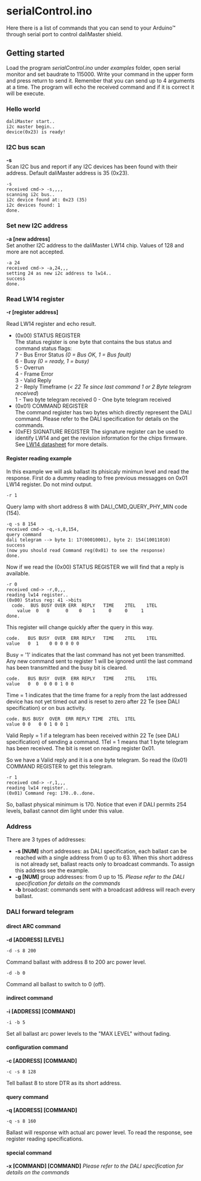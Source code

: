 # serialControl.ino

Here there is a list of commands that you can send to your Arduino™ through serial port to control daliMaster shield.

## Getting started

Load the program *serialControl.ino* under *examples* folder, open serial monitor and set baudrate to 115000. Write your command in the upper form and press return to send it. Remember that you can send up to 4 arguments at a time. The program will echo the received command and if it is correct it will be execute.
### Hello world
```
daliMaster start..
i2c master begin..
device(0x23) is ready!
```
### I2C bus scan

**-s**  
Scan I2C bus and report if any I2C devices has been found with their address. Default daliMaster address is 35 (0x23).
```
-s
received cmd-> -s,,,,
scanning i2c bus..
i2c device found at: 0x23 (35)
i2c devices found: 1
done.
```
### Set new I2C address
**-a [new address]**  
Set another I2C address to the daliMaster LW14 chip. Values of 128 and more are not accepted.
```
-a 24
received cmd-> -a,24,,,
setting 24 as new i2c address to lw14..
success
done.
```
### Read LW14 register
**-r [register address]**

Read LW14 register and echo result.
* (0x00) STATUS REGISTER  
The status register is one byte that contains the bus status and command status flags:  
7 - Bus Error Status *(0 = Bus OK, 1 = Bus fault)*  
6 - Busy *(0 = ready, 1 = busy)*  
5 - Overrun  
4 - Frame Error  
3 - Valid Reply  
2 - Reply Timeframe (*< 22 Te since last command 1 or 2 Byte telegram received*)  
1 - Two byte telegram received
0 - One byte telegram received
* (0x01) COMMAND REGISTER  
The command register has two bytes which directly represent the DALI command. Please refer to the DALI specification for details on the commands.
* (0xFE) SIGNATURE REGISTER
The signature register can be used to identify LW14 and get the revision information for the chips firmware.
See [LW14 datasheet](http://shop.codemercs.com/media/files_public/okutobbwyxn/LW14_Datasheet.pdf) for more details.

#### Register reading example
In this example we will ask ballast its phisicaly minimun level and read the response.
First do a dummy reading to free previous messagges on 0x01 LW14 register. Do not mind output.
```
-r 1
```
Query lamp with short address 8 with DALI_CMD_QUERY_PHY_MIN code (154).
```
-q -s 8 154
received cmd-> -q,-s,8,154,
query command
dali telegram --> byte 1: 17(00010001), byte 2: 154(10011010)
success
(now you should read Command reg(0x01) to see the response)
done.
```
Now if we read the (0x00) STATUS REGISTER we will find that a reply is available.
```
-r 0
received cmd-> -r,0,,,
reading lw14 register..
(0x00) Status reg: 41 ->bits
  code.  BUS BUSY OVER ERR	REPLY	TIME	2TEL	1TEL
	value  0   0	  0    0    1     0     0     1
done.
```
This register will change quickly after the query in this way.
```
code.	BUS BUSY  OVER	ERR	REPLY	TIME	2TEL	1TEL
value	0  1	0 0 0 0 0 0
```
Busy = '1' indicates that the last command has not yet been transmitted. Any new command sent to register 1 will be ignored until the last command has been transmitted and the busy bit is cleared.
```
code.	BUS BUSY  OVER	ERR	REPLY	TIME	2TEL	1TEL
value	0  0  0 0 0 1 0 0
```
Time = 1 indicates that the time frame for a reply from the last addressed device has not yet timed out and is reset to zero after 22 Te (see DALI specification) or on bus activity.
```
code. BUS BUSY  OVER  ERR REPLY TIME  2TEL  1TEL
value 0 0	0 0 1 0 0 1
```
Valid Reply = 1 if a telegram has been received within 22 Te (see DALI specification) of sending a command. 1Tel = 1 means that 1 byte telegram has been received. The bit is reset on reading register 0x01.


So we have a Valid reply and it is a one byte telegram. So read the (0x01) COMMAND REGISTER to get this telegram.  
```
-r 1
received cmd-> -r,1,,,
reading lw14 register..
(0x01) Command reg: 170..0..done.
```
So, ballast physical minimum is 170. Notice that even if DALI permits 254 levels, ballast cannot dim light under this value.

### Address
There are 3 types of addresses:
* **-s [NUM]** short addresses: as DALI specification, each ballast can be reached with a single address from 0 up to 63. When this short address is not already set, ballast reacts only to broadcast commands. To assign this address see the example.
* **-g [NUM]** group addresses: from 0 up to 15. *Please refer to the DALI specification for details on the commands*
* **-b** broadcast: commands sent with a broadcast address will reach every ballast.

### DALI forward telegram
#### direct ARC command
**-d [ADDRESS] [LEVEL]**
```
-d -s 8 200
```
Command ballast with address 8 to 200 arc power level.
```
-d -b 0
```
Command all ballast to switch to 0 (off).
#### indirect command
**-i [ADDRESS] [COMMAND]**
```
-i -b 5
```
Set all ballast arc power levels to the "MAX LEVEL" without fading.
#### configuration command
**-c [ADDRESS] [COMMAND]**
```
-c -s 8 128
```
Tell ballast 8 to store DTR as its short address.
#### query command
**-q [ADDRESS] [COMMAND]**
```
-q -s 8 160
```
Ballast will response with actual arc power level. To read the response, see register reading specifications.
#### special command
**-x [COMMAND] [COMMAND]** *Please refer to the DALI specification for details on the commands*
